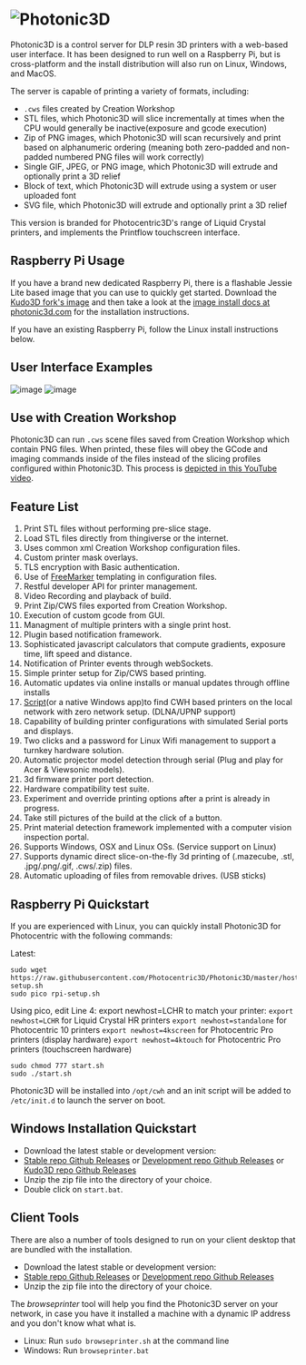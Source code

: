![Photonic3D](https://raw.githubusercontent.com/jmkao/Creation-Workshop-Host/master/host/resourcesnew/cwh/img/photonic3d-icon-sign-black.png)
======================

Photonic3D is a control server for DLP resin 3D printers with a web-based user interface. It has been designed to run well on a Raspberry Pi, but is cross-platform and the install distribution will also run on Linux, Windows, and MacOS.

The server is capable of printing a variety of formats, including:
 - `.cws` files created by Creation Workshop
 - STL files, which Photonic3D will slice incrementally at times when the CPU would generally be inactive(exposure and gcode execution)
 - Zip of PNG images, which Photonic3D will scan recursively and print based on alphanumeric ordering (meaning both zero-padded and non-padded numbered PNG files will work correctly)
 - Single GIF, JPEG, or PNG image, which Photonic3D will extrude and optionally print a 3D relief
 - Block of text, which Photonic3D will extrude using a system or user uploaded font
 - SVG file, which Photonic3D will extrude and optionally print a 3D relief

This version is branded for Photocentric3D's range of Liquid Crystal printers, and implements the Printflow touchscreen interface.


Raspberry Pi Usage
-------------------------------------------------------------------------------  
If you have a brand new dedicated Raspberry Pi, there is a flashable Jessie Lite based image that you can use to quickly get started. Download the [Kudo3D fork's image](http://d359hvxwrop0le.cloudfront.net/kudo3d-image.zip) and then take a look at the [image install docs at photonic3d.com](https://wiki.photonic3d.com/doku.php?id=raspberry_pi) for the installation instructions.

If you have an existing Raspberry Pi, follow the Linux install instructions below.

User Interface Examples
-------------------------------------------------------------------------------  
![image](https://cloud.githubusercontent.com/assets/2078819/14433486/58291f82-ffc3-11e5-8bc3-f7b8313dbc18.png)
![image](https://cloud.githubusercontent.com/assets/2078819/14433580/a984246c-ffc3-11e5-94ff-7214f6bd0635.png)


Use with Creation Workshop
-------------------------------------------------------------------------------  
Photonic3D can run `.cws` scene files saved from Creation Workshop which contain PNG files. When printed, these files will obey the GCode and imaging commands inside of the files instead of the slicing profiles configured within Photonic3D. This process is 
[depicted in this YouTube video](https://www.youtube.com/watch?v=J3HTCkxlKcw).


Feature List
-------------------------------------------------------------------------------  
1. Print STL files without performing pre-slice stage.
2. Load STL files directly from thingiverse or the internet.
3. Uses common xml Creation Workshop configuration files.
4. Custom printer mask overlays.
5. TLS encryption with Basic authentication.
6. Use of [FreeMarker](http://freemarker.org/) templating in configuration files.
7. Restful developer API for printer management.
8. Video Recording and playback of build.
9. Print Zip/CWS files exported from Creation Workshop.
10. Execution of custom gcode from GUI.
11. Managment of multiple printers with a single print host.
12. Plugin based notification framework.
13. Sophisticated javascript calculators that compute gradients, exposure time, lift speed and distance.
14. Notification of Printer events through webSockets.
15. Simple printer setup for Zip/CWS based printing.
16. Automatic updates via online installs or manual updates through offline installs
17. [Script](https://github.com/area515/Creation-Workshop-Host/blob/master/host/bin/browseprinter.sh)(or a native Windows app)to find CWH based printers on the local network with zero network setup. (DLNA/UPNP support)
18. Capability of building printer configurations with simulated Serial ports and displays.
19. Two clicks and a password for Linux Wifi management to support a turnkey hardware solution.
20. Automatic projector model detection through serial (Plug and play for Acer & Viewsonic models).
21. 3d firmware printer port detection.
22. Hardware compatibility test suite.
23. Experiment and override printing options after a print is already in progress.
24. Take still pictures of the build at the click of a button.
25. Print material detection framework implemented with a computer vision inspection portal.
26. Supports Windows, OSX and Linux OSs. (Service support on Linux)
27. Supports dynamic direct slice-on-the-fly 3d printing of (.mazecube, .stl, .jpg/.png/.gif, .cws/.zip) files.
28. Automatic uploading of files from removable drives. (USB sticks)

Raspberry Pi Quickstart
-------------------------------------------------------------------------------
If you are experienced with Linux, you can quickly install Photonic3D for Photocentric with the following commands:

Latest:
```
sudo wget https://raw.githubusercontent.com/Photocentric3D/Photonic3D/master/host/bin/rpi-setup.sh
sudo pico rpi-setup.sh
```
Using pico, edit Line 4: export newhost=LCHR to match your printer:
`export newhost=LCHR` for Liquid Crystal HR printers
`export newhost=standalone` for Photocentric 10 printers
`export newhost=4kscreen` for Photocentric Pro printers (display hardware)
`export newhost=4ktouch` for Photocentric Pro printers (touchscreen hardware)
```
sudo chmod 777 start.sh
sudo ./start.sh
```

Photonic3D will be installed into `/opt/cwh` and an init script will be added to `/etc/init.d` to launch the server on boot.

Windows Installation Quickstart
------------------------------------------
* Download the latest stable or development version: 
 * [Stable repo Github Releases](https://github.com/area515/Creation-Workshop-Host/releases) or [Development repo Github Releases](https://github.com/WesGilster/Creation-Workshop-Host/releases) or [Kudo3D repo Github Releases](https://github.com/Kudo3D/Photonic3D/releases) 
* Unzip the zip file into the directory of your choice.
* Double click on `start.bat`.

Client Tools
----------------------------------------------------------------------
There are also a number of tools designed to run on your client desktop that are bundled with the installation.

* Download the latest stable or development version: 
 * [Stable repo Github Releases](https://github.com/area515/Creation-Workshop-Host/releases) or [Development repo Github Releases](https://github.com/WesGilster/Creation-Workshop-Host/releases)  
* Unzip the zip file into the directory of your choice.

The *browseprinter* tool will help you find the Photonic3D server on your network, in case you have it installed a machine with a dynamic IP address and you don't know what what is.
* Linux: Run `sudo browseprinter.sh` at the command line
* Windows: Run `browseprinter.bat`
